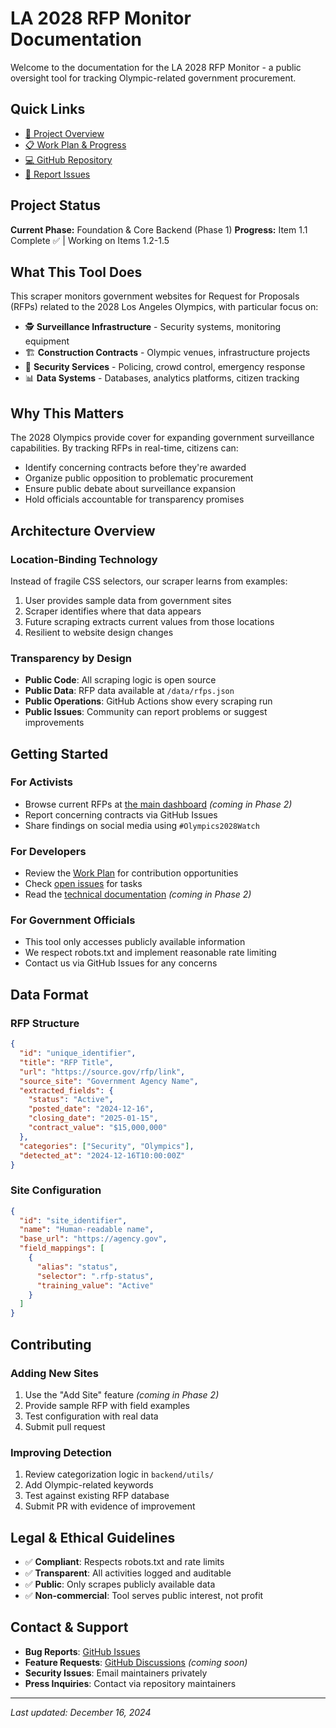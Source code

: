 # LA 2028 RFP Monitor Documentation

Welcome to the documentation for the LA 2028 RFP Monitor - a public oversight tool for tracking Olympic-related government procurement.

## Quick Links

- [📖 Project Overview](../README.md)
- [📋 Work Plan & Progress](../WORK_PLAN.md)
- [💻 GitHub Repository](https://github.com/ND-AAD/Gov_Oversight)
- [🐛 Report Issues](https://github.com/ND-AAD/Gov_Oversight/issues)

## Project Status

**Current Phase:** Foundation & Core Backend (Phase 1)
**Progress:** Item 1.1 Complete ✅ | Working on Items 1.2-1.5

## What This Tool Does

This scraper monitors government websites for Request for Proposals (RFPs) related to the 2028 Los Angeles Olympics, with particular focus on:

- 🕵️ **Surveillance Infrastructure** - Security systems, monitoring equipment
- 🏗️ **Construction Contracts** - Olympic venues, infrastructure projects  
- 🚨 **Security Services** - Policing, crowd control, emergency response
- 📊 **Data Systems** - Databases, analytics platforms, citizen tracking

## Why This Matters

The 2028 Olympics provide cover for expanding government surveillance capabilities. By tracking RFPs in real-time, citizens can:

- Identify concerning contracts before they're awarded
- Organize public opposition to problematic procurement
- Ensure public debate about surveillance expansion
- Hold officials accountable for transparency promises

## Architecture Overview

### Location-Binding Technology
Instead of fragile CSS selectors, our scraper learns from examples:
1. User provides sample data from government sites
2. Scraper identifies where that data appears
3. Future scraping extracts current values from those locations
4. Resilient to website design changes

### Transparency by Design
- **Public Code**: All scraping logic is open source
- **Public Data**: RFP data available at `/data/rfps.json`
- **Public Operations**: GitHub Actions show every scraping run
- **Public Issues**: Community can report problems or suggest improvements

## Getting Started

### For Activists
- Browse current RFPs at [the main dashboard](#) *(coming in Phase 2)*
- Report concerning contracts via GitHub Issues
- Share findings on social media using `#Olympics2028Watch`

### For Developers
- Review the [Work Plan](../WORK_PLAN.md) for contribution opportunities
- Check [open issues](https://github.com/ND-AAD/Gov_Oversight/issues) for tasks
- Read the [technical documentation](#) *(coming in Phase 2)*

### For Government Officials
- This tool only accesses publicly available information
- We respect robots.txt and implement reasonable rate limiting
- Contact us via GitHub Issues for any concerns

## Data Format

### RFP Structure
```json
{
  "id": "unique_identifier",
  "title": "RFP Title",
  "url": "https://source.gov/rfp/link",
  "source_site": "Government Agency Name",
  "extracted_fields": {
    "status": "Active",
    "posted_date": "2024-12-16",
    "closing_date": "2025-01-15",
    "contract_value": "$15,000,000"
  },
  "categories": ["Security", "Olympics"],
  "detected_at": "2024-12-16T10:00:00Z"
}
```

### Site Configuration
```json
{
  "id": "site_identifier", 
  "name": "Human-readable name",
  "base_url": "https://agency.gov",
  "field_mappings": [
    {
      "alias": "status",
      "selector": ".rfp-status",
      "training_value": "Active"
    }
  ]
}
```

## Contributing

### Adding New Sites
1. Use the "Add Site" feature *(coming in Phase 2)*
2. Provide sample RFP with field examples
3. Test configuration with real data
4. Submit pull request

### Improving Detection
1. Review categorization logic in `backend/utils/`
2. Add Olympic-related keywords
3. Test against existing RFP database
4. Submit PR with evidence of improvement

## Legal & Ethical Guidelines

- ✅ **Compliant**: Respects robots.txt and rate limits
- ✅ **Transparent**: All activities logged and auditable
- ✅ **Public**: Only scrapes publicly available data
- ✅ **Non-commercial**: Tool serves public interest, not profit

## Contact & Support

- **Bug Reports**: [GitHub Issues](https://github.com/ND-AAD/Gov_Oversight/issues)
- **Feature Requests**: [GitHub Discussions](#) *(coming soon)*
- **Security Issues**: Email maintainers privately
- **Press Inquiries**: Contact via repository maintainers

---

*Last updated: December 16, 2024*
